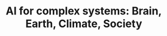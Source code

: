 ---
title: 'AI for complex systems: Brain, Earth, Climate, Society'
logo: 'gva.webp'
pi: ''
uvpi: 'G. Camps-Valls, M. Piles'
years: '2022-2026'
website: ''
funding_source: 'Generalitat Valenciana - PROMETEO programme'
role: ''
project_type: ''
partners: []
---